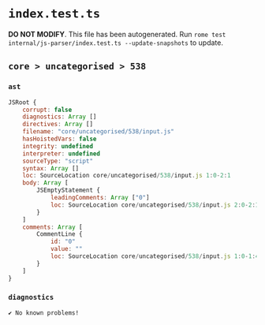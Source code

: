 # `index.test.ts`

**DO NOT MODIFY**. This file has been autogenerated. Run `rome test internal/js-parser/index.test.ts --update-snapshots` to update.

## `core > uncategorised > 538`

### `ast`

```javascript
JSRoot {
	corrupt: false
	diagnostics: Array []
	directives: Array []
	filename: "core/uncategorised/538/input.js"
	hasHoistedVars: false
	integrity: undefined
	interpreter: undefined
	sourceType: "script"
	syntax: Array []
	loc: SourceLocation core/uncategorised/538/input.js 1:0-2:1
	body: Array [
		JSEmptyStatement {
			leadingComments: Array ["0"]
			loc: SourceLocation core/uncategorised/538/input.js 2:0-2:1
		}
	]
	comments: Array [
		CommentLine {
			id: "0"
			value: ""
			loc: SourceLocation core/uncategorised/538/input.js 1:0-1:4
		}
	]
}
```

### `diagnostics`

```
✔ No known problems!

```
